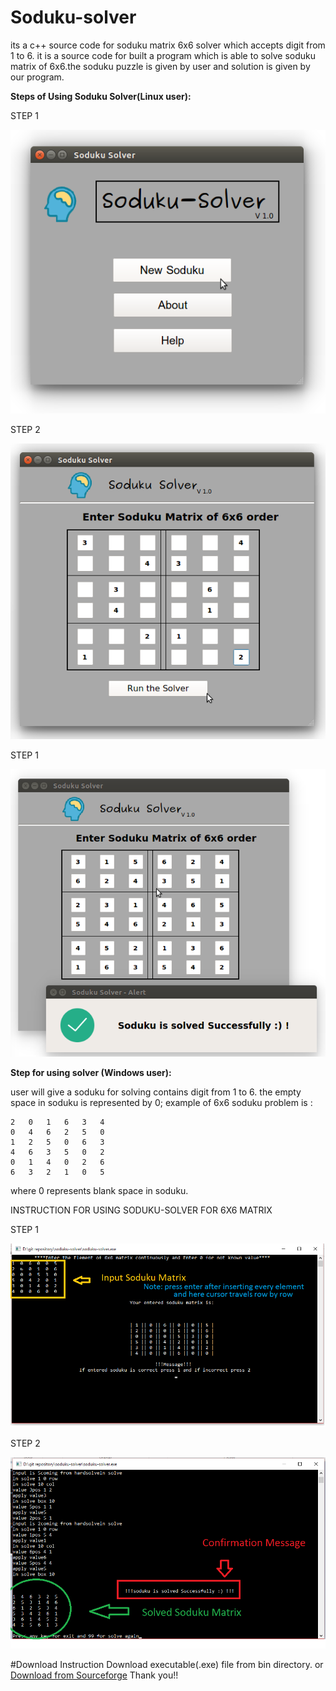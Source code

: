 # Soduku-solver
its a c++ source code for soduku matrix 6x6 solver which accepts digit from 1 to 6. 
it is a source code for built a program which is able to solve soduku matrix of 6x6.the soduku puzzle is given by user and solution is given by our program.


**Steps of Using Soduku Solver(Linux user):**

STEP 1

![alt tag](https://github.com/girishkuniyal/soduku-solver/blob/master/screenshot/soduku1.png)

STEP 2

![alt tag](https://github.com/girishkuniyal/soduku-solver/blob/master/screenshot/soduku2.png)

STEP 1

![alt tag](https://github.com/girishkuniyal/soduku-solver/blob/master/screenshot/soduku3.png)


**Step for using solver (Windows user):**

user will give a soduku for solving contains digit from 1 to 6.
the empty space in soduku is represented by 0;
example of 6x6 soduku problem is :

	2	0	1	6	3	4
	0	4	6	2	5	0	
	1	2	5	0	6	3
	4	6	3	5	0	2	
	0	1	4	0	2	6
	6	3	2	1	0	5
	
where 0 represents blank space in soduku.

INSTRUCTION FOR USING SODUKU-SOLVER FOR 6X6 MATRIX

STEP 1

![alt tag](https://github.com/girishkuniyal/soduku-solver/blob/master/screenshot/step1.png)

STEP 2

![alt tag](https://github.com/girishkuniyal/soduku-solver/blob/master/screenshot/step2.png)

#Download Instruction
Download executable(.exe) file from bin directory. or 
[Download from Sourceforge](https://sourceforge.net/projects/soduku-solver/?source=directory)
Thank you!!
 
